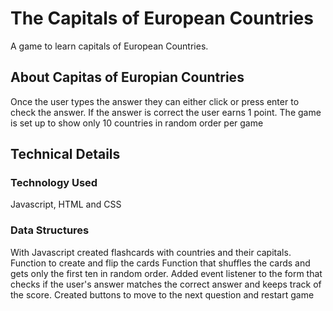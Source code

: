 # The Capitals of European Countries

A game to learn capitals of European Countries.

## About Capitas of Europian Countries

Once the user types the answer they can either click or press enter to check the answer.
If the answer is correct the user earns 1 point.
The game is set up to show only 10 countries in random order per game

## Technical Details

### Technology Used

Javascript, HTML and CSS

### Data Structures

With Javascript
created flashcards with countries and their capitals.
Function to create and flip the cards
Function that shuffles the cards and gets only the first ten in random order.
Added event listener to the form that checks if the user's answer matches the correct answer and keeps track of the score.
Created buttons to move to the next question and restart game
